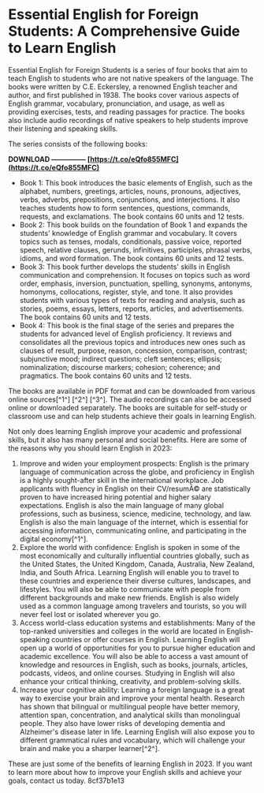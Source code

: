 # Essential English for Foreign Students: A Comprehensive Guide to Learn English
 
Essential English for Foreign Students is a series of four books that aim to teach English to students who are not native speakers of the language. The books were written by C.E. Eckersley, a renowned English teacher and author, and first published in 1938. The books cover various aspects of English grammar, vocabulary, pronunciation, and usage, as well as providing exercises, tests, and reading passages for practice. The books also include audio recordings of native speakers to help students improve their listening and speaking skills.
 
The series consists of the following books:
 
**DOWNLOAD ————— [https://t.co/eQfo855MFC](https://t.co/eQfo855MFC)**


 
- Book 1: This book introduces the basic elements of English, such as the alphabet, numbers, greetings, articles, nouns, pronouns, adjectives, verbs, adverbs, prepositions, conjunctions, and interjections. It also teaches students how to form sentences, questions, commands, requests, and exclamations. The book contains 60 units and 12 tests.
- Book 2: This book builds on the foundation of Book 1 and expands the students' knowledge of English grammar and vocabulary. It covers topics such as tenses, modals, conditionals, passive voice, reported speech, relative clauses, gerunds, infinitives, participles, phrasal verbs, idioms, and word formation. The book contains 60 units and 12 tests.
- Book 3: This book further develops the students' skills in English communication and comprehension. It focuses on topics such as word order, emphasis, inversion, punctuation, spelling, synonyms, antonyms, homonyms, collocations, register, style, and tone. It also provides students with various types of texts for reading and analysis, such as stories, poems, essays, letters, reports, articles, and advertisements. The book contains 60 units and 12 tests.
- Book 4: This book is the final stage of the series and prepares the students for advanced level of English proficiency. It reviews and consolidates all the previous topics and introduces new ones such as clauses of result, purpose, reason, concession, comparison, contrast; subjunctive mood; indirect questions; cleft sentences; ellipsis; nominalization; discourse markers; cohesion; coherence; and pragmatics. The book contains 60 units and 12 tests.

The books are available in PDF format and can be downloaded from various online sources[^1^] [^2^] [^3^]. The audio recordings can also be accessed online or downloaded separately. The books are suitable for self-study or classroom use and can help students achieve their goals in learning English.

Not only does learning English improve your academic and professional skills, but it also has many personal and social benefits. Here are some of the reasons why you should learn English in 2023:

1. Improve and widen your employment prospects: English is the primary language of communication across the globe, and proficiency in English is a highly sought-after skill in the international workplace. Job applicants with fluency in English on their CV/resumÃ© are statistically proven to have increased hiring potential and higher salary expectations. English is also the main language of many global professions, such as business, science, medicine, technology, and law. English is also the main language of the internet, which is essential for accessing information, communicating online, and participating in the digital economy[^1^].
2. Explore the world with confidence: English is spoken in some of the most economically and culturally influential countries globally, such as the United States, the United Kingdom, Canada, Australia, New Zealand, India, and South Africa. Learning English will enable you to travel to these countries and experience their diverse cultures, landscapes, and lifestyles. You will also be able to communicate with people from different backgrounds and make new friends. English is also widely used as a common language among travelers and tourists, so you will never feel lost or isolated wherever you go.
3. Access world-class education systems and establishments: Many of the top-ranked universities and colleges in the world are located in English-speaking countries or offer courses in English. Learning English will open up a world of opportunities for you to pursue higher education and academic excellence. You will also be able to access a vast amount of knowledge and resources in English, such as books, journals, articles, podcasts, videos, and online courses. Studying in English will also enhance your critical thinking, creativity, and problem-solving skills.
4. Increase your cognitive ability: Learning a foreign language is a great way to exercise your brain and improve your mental health. Research has shown that bilingual or multilingual people have better memory, attention span, concentration, and analytical skills than monolingual people. They also have lower risks of developing dementia and Alzheimer's disease later in life. Learning English will also expose you to different grammatical rules and vocabulary, which will challenge your brain and make you a sharper learner[^2^].

These are just some of the benefits of learning English in 2023. If you want to learn more about how to improve your English skills and achieve your goals, contact us today.
 8cf37b1e13
 

